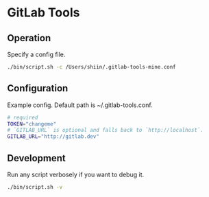 # GitLab Tools


## Operation

Specify a config file.

```sh
./bin/script.sh -c /Users/shiin/.gitlab-tools-mine.conf
```


## Configuration

Example config. Default path is ~/.gitlab-tools.conf.

```sh
# required
TOKEN="changeme"
# `GITLAB_URL` is optional and falls back to `http://localhost`.
GITLAB_URL="http://gitlab.dev"
```


## Development

Run any script verbosely if you want to debug it.

```sh
./bin/script.sh -v
```
